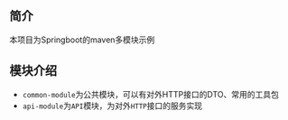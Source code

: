 ## 简介
本项目为Springboot的maven多模块示例

## 模块介绍
- `common-module`为公共模块，可以有对外HTTP接口的DTO、常用的工具包
- `api-module`为`API`模块，为对外`HTTP`接口的服务实现

